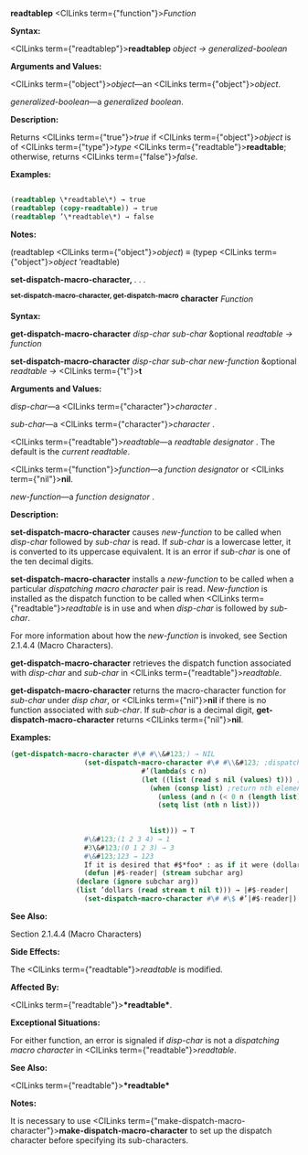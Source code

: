 **readtablep** <ClLinks  term={"function"}><i>Function</i></ClLinks> 



**Syntax:** 



<ClLinks  term={"readtablep"}><b>readtablep</b></ClLinks> *object → generalized-boolean* 



**Arguments and Values:** 



<ClLinks  term={"object"}><i>object</i></ClLinks>—an <ClLinks  term={"object"}><i>object</i></ClLinks>. 



*generalized-boolean*—a *generalized boolean*. 



**Description:** 



Returns <ClLinks  term={"true"}><i>true</i></ClLinks> if <ClLinks  term={"object"}><i>object</i></ClLinks> is of <ClLinks  term={"type"}><i>type</i></ClLinks> <ClLinks  term={"readtable"}><b>readtable</b></ClLinks>; otherwise, returns <ClLinks  term={"false"}><i>false</i></ClLinks>. 



**Examples:**
```lisp
 
(readtablep \*readtable\*) → true 
(readtablep (copy-readtable)) → true 
(readtablep ’\*readtable\*) → false 
```
**Notes:** 



(readtablep <ClLinks  term={"object"}><i>object</i></ClLinks>) *≡* (typep <ClLinks  term={"object"}><i>object</i></ClLinks> ’readtable) 







 



 



**set-dispatch-macro-character,** *. . .* 



<b><sup>set-dispatch-macro-character, get-dispatch-macro</sup> character</b> <i>Function</i> 



**Syntax:** 



**get-dispatch-macro-character** *disp-char sub-char* &amp;optional *readtable → function* 



**set-dispatch-macro-character** *disp-char sub-char new-function* &amp;optional *readtable →* <ClLinks  term={"t"}><b>t</b></ClLinks> 



**Arguments and Values:** 



*disp-char*—a <ClLinks  term={"character"}><i>character</i></ClLinks> . 



*sub-char*—a <ClLinks  term={"character"}><i>character</i></ClLinks> . 



<ClLinks  term={"readtable"}><i>readtable</i></ClLinks>—a *readtable designator* . The default is the *current readtable*. 



<ClLinks  term={"function"}><i>function</i></ClLinks>—a *function designator* or <ClLinks  term={"nil"}><b>nil</b></ClLinks>. 



*new-function*—a *function designator* . 



**Description:** 



**set-dispatch-macro-character** causes *new-function* to be called when *disp-char* followed by *sub-char* is read. If *sub-char* is a lowercase letter, it is converted to its uppercase equivalent. It is an error if *sub-char* is one of the ten decimal digits. 



**set-dispatch-macro-character** installs a *new-function* to be called when a particular *dispatching macro character* pair is read. *New-function* is installed as the dispatch function to be called when <ClLinks  term={"readtable"}><i>readtable</i></ClLinks> is in use and when *disp-char* is followed by *sub-char*. 



For more information about how the *new-function* is invoked, see Section 2.1.4.4 (Macro Characters). 



**get-dispatch-macro-character** retrieves the dispatch function associated with *disp-char* and *sub-char* in <ClLinks  term={"readtable"}><i>readtable</i></ClLinks>. 



**get-dispatch-macro-character** returns the macro-character function for *sub-char* under *disp char*, or <ClLinks  term={"nil"}><b>nil</b></ClLinks> if there is no function associated with *sub-char*. If *sub-char* is a decimal digit, **get-dispatch-macro-character** returns <ClLinks  term={"nil"}><b>nil</b></ClLinks>. 



**Examples:**
```lisp
(get-dispatch-macro-character #\# #\\&#123;) → NIL 
			      (set-dispatch-macro-character #\# #\\&#123; ;dispatch on #\&#123; 
							    #’(lambda(s c n) 
								(let ((list (read s nil (values) t))) ;list is object after #n\&#123; 
								  (when (consp list) ;return nth element of list 
								    (unless (and n (< 0 n (length list))) (setq n 0)) 
								    (setq list (nth n list))) 
								  
								  
								  list))) → T 
			      #\&#123;(1 2 3 4) → 1 
			      #3\&#123;(0 1 2 3) → 3 
			      #\&#123;123 → 123 
			      If it is desired that #$*foo* : as if it were (dollars *foo*). 
			      (defun |#$-reader| (stream subchar arg) 
				(declare (ignore subchar arg)) 
				(list ’dollars (read stream t nil t))) → |#$-reader| 
			      (set-dispatch-macro-character #\# #\$ #’|#$-reader|) → T 
```
**See Also:** 



Section 2.1.4.4 (Macro Characters) 



**Side Effects:** 



The <ClLinks  term={"readtable"}><i>readtable</i></ClLinks> is modified. 



**Affected By:** 



<ClLinks  term={"readtable"}><b>\*readtable\*</b></ClLinks>. 



**Exceptional Situations:** 



For either function, an error is signaled if *disp-char* is not a *dispatching macro character* in <ClLinks  term={"readtable"}><i>readtable</i></ClLinks>. 



**See Also:** 



<ClLinks  term={"readtable"}><b>\*readtable\*</b></ClLinks> 



**Notes:** 



It is necessary to use <ClLinks  term={"make-dispatch-macro-character"}><b>make-dispatch-macro-character</b></ClLinks> to set up the dispatch character before specifying its sub-characters. 



